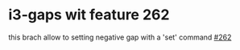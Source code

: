 # i3-gaps wit feature 262

this brach allow to setting negative gap with a 'set' command [#262](https://github.com/Airblader/i3/issues/262)


